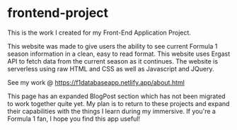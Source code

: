 # frontend-project

This is the work I created for my Front-End Application Project.

This website was made to give users the ability to see current Formula 1 season information in
a clean, easy to read format. This website uses Ergast API to fetch data from the current season
as it continues. The website is serverless using raw HTML and CSS as well as Javascript and JQuery.

See my work @ https://f1databaseapp.netlify.app/about.html

This page has an expanded BlogPost section which has not been migrated to work together quite yet.
My plan is to return to these projects and expand their capabilities with the things I learn during
my immersive. If you're a Formula 1 fan, I hope you find this app useful! 
